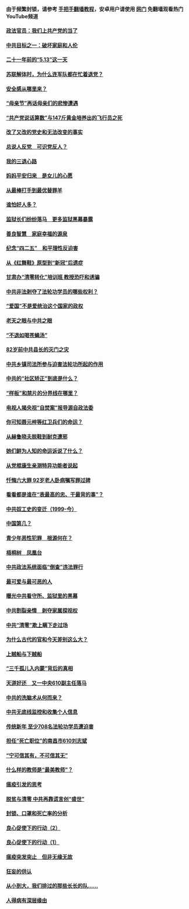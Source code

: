 #### 由于频繁封锁，请参考 [手把手翻墙教程](https://github.com/gfw-breaker/guides/wiki/)，安卓用户请使用 [网门](https://github.com/gfw-breaker/nogfw/blob/master/dl.md?t=05201601) 免翻墙观看热门YouTube频道 

#### [政法官员：我们上共产党的当了](../pages/19/425351.md?t=05201601) 

#### [中共目标之一：破坏家庭和人伦](../pages/19/424454.md?t=05201601) 

#### [二十一年前的“5.13”这一天](../pages/19/424814.md?t=05201601) 

#### [苏联解体时，为什么连军队都在忙着退党？](../pages/19/424335.md?t=05201601) 

#### [安全感从哪里来？](../pages/19/424336.md?t=05201601) 

#### [“母亲节”再话母亲们的悲惨遭遇](../pages/19/424234.md?t=05201601) 

#### [“共产党说话算数”与147斤黄金培养出的飞行员之死](../pages/19/424115.md?t=05201601) 

#### [改了又改的党史和无法改变的事实](../pages/19/424037.md?t=05201601) 

#### [总说人反党　可识党反人？](../pages/19/423820.md?t=05201601) 

#### [我的三退心路](../pages/19/423876.md?t=05201601) 

#### [妈妈平安归来　是女儿的心愿](../pages/19/423947.md?t=05201601) 

#### [从最棒打手到最优替罪羊](../pages/19/423819.md?t=05201601) 

#### [谁怕好人多？](../pages/19/423774.md?t=05201601) 

#### [监狱长们纷纷落马　更多监狱黑幕暴露](../pages/19/423787.md?t=05201601) 

#### [善良智慧　家庭幸福的源泉](../pages/19/423632.md?t=05201601) 

#### [纪念“四二五”　和平理性反迫害](../pages/19/423660.md?t=05201601) 

#### [从《红舞鞋》原型到“新冠”后遗症](../pages/19/423509.md?t=05201601) 

#### [甘肃办“清零转化”培训班 教授恐吓和诱骗](../pages/19/423498.md?t=05201601) 

#### [中共非法剥夺了法轮功学员的哪些权利？](../pages/19/423392.md?t=05201601) 

#### [“爱国”不是爱统治这个国家的政权](../pages/19/423029.md?t=05201601) 

#### [老天之眼与中共之眼](../pages/19/423378.md?t=05201601) 

#### [“不退如喝苍蝇汤”](../pages/19/423287.md?t=05201601) 

#### [82岁前中共县长的灭门之灾](../pages/19/423055.md?t=05201601) 

#### [中共乡镇司法所参与迫害法轮功所起的作用](../pages/19/423064.md?t=05201601) 

#### [中共的“社区矫正”到底是什么？](../pages/19/422870.md?t=05201601) 

#### [“样板”和禁片的分界线在哪里？](../pages/19/422704.md?t=05201601) 

#### [电视人揭央视“自焚案”报导源自政法委](../pages/19/422770.md?t=05201601) 

#### [你可知聂元梓等红卫兵们的命运？](../pages/19/422848.md?t=05201601) 

#### [从赫鲁晓夫脱鞋到耐克遭邪](../pages/19/422826.md?t=05201601) 

#### [她们鲜为人知的命运诉说了什么？](../pages/19/422754.md?t=05201601) 

#### [从党棍康生亲测特异功能者说起](../pages/19/422657.md?t=05201601) 

#### [忏悔六大罪 92岁老人卧病嘱写罪过碑](../pages/19/422750.md?t=05201601) 

#### [看看都是谁在“表最高的忠、干最背的事”？](../pages/19/422703.md?t=05201601) 

#### [中共奴工史的变迁（1999-今）](../pages/19/422656.md?t=05201601) 

#### [中国第几？](../pages/19/422496.md?t=05201601) 

#### [青少年恶性犯罪　根源何在？](../pages/19/422449.md?t=05201601) 

#### [梧桐树　凤凰台](../pages/19/422442.md?t=05201601) 

#### [中共政法系统面临“倒查”违法罪行](../pages/19/422497.md?t=05201601) 

#### [最可爱与最可恶的人](../pages/19/422448.md?t=05201601) 

#### [曝光中共看守所、监狱里的黑幕](../pages/19/422390.md?t=05201601) 

#### [中共割裂亲情　剥夺家属探视权](../pages/19/422364.md?t=05201601) 

#### [中共“清零”欺上瞒下走过场](../pages/19/422306.md?t=05201601) 

#### [为什么古代的官和今天差别这么大？](../pages/19/422228.md?t=05201601) 

#### [上贼船与下贼船](../pages/19/422276.md?t=05201601) 

#### [“三千孤儿入内蒙”背后的真相](../pages/19/422229.md?t=05201601) 

#### [天道好还　又一中央610副主任落马](../pages/19/422155.md?t=05201601) 

#### [中共的洗脑术从何而来？](../pages/19/422154.md?t=05201601) 

#### [中共无底线监控和收集个人信息](../pages/19/422039.md?t=05201601) 

#### [传统新年 至少708名法轮功学员遭迫害](../pages/19/421946.md?t=05201601) 

#### [担任“死亡职位”的南昌市610刘志斌](../pages/19/421957.md?t=05201601) 

#### [“宁可信其有，不可信其无”](../pages/19/421691.md?t=05201601) 

#### [什么样的教师是“最美教师”？](../pages/19/421755.md?t=05201601) 

#### [瘟疫引发的思考](../pages/19/421594.md?t=05201601) 

#### [脱贫与清零 中共再靠谎言创“盛世”](../pages/19/421590.md?t=05201601) 

#### [封锁、口罩和死亡率的分析](../pages/19/421495.md?t=05201601) 

#### [良心促使下的行动（2）](../pages/19/421361.md?t=05201601) 

#### [良心促使下的行动（1）](../pages/19/421302.md?t=05201601) 

#### [瘟疫突发突止　但非无缘无故](../pages/19/421281.md?t=05201601) 

#### [狂妄的供认](../pages/19/421199.md?t=05201601) 

#### [从小到大，我们排过的那些长长的队……](../pages/19/421243.md?t=05201601) 

#### [人得病有深层缘由](../pages/19/420864.md?t=05201601) 

